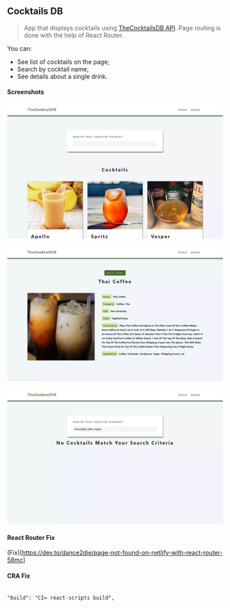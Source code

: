 ## Cocktails DB

> App that displays cocktails using [TheCocktailsDB API](https://www.thecocktaildb.com/api.php). Page routing is done with the help of React Router.

You can:

- See list of cocktails on the page;
- Search by cocktail name;
- See details about a single drink.

#### Screenshots

![Main page](https://github.com/CodingOnMars/react-course-projects/blob/main/screenshots/cocktails-1.webp)

![Single drink page](https://github.com/CodingOnMars/react-course-projects/blob/main/screenshots/cocktails-2.webp)

![Cocktail was not found](https://github.com/CodingOnMars/react-course-projects/blob/main/screenshots/cocktails-3.webp)

#### React Router Fix

(Fix)[https://dev.to/dance2die/page-not-found-on-netlify-with-react-router-58mc]

#### CRA Fix

```

"build": "CI= react-scripts build",

```
